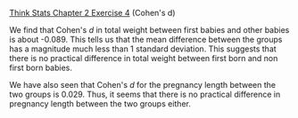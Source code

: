 [Think Stats Chapter 2 Exercise 4](http://greenteapress.com/thinkstats2/html/thinkstats2003.html#toc24) (Cohen's d)

We find that Cohen's $d$ in total weight between first babies and other babies is about -0.089. This tells us that the mean difference between the groups has a magnitude much less than 1 standard deviation. This suggests that there is no practical difference in total weight between first born and non first born babies.

We have also seen that Cohen's $d$ for the pregnancy length between the two groups is 0.029. Thus, it seems that there is no practical difference in pregnancy length between the two groups either.
